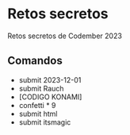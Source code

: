 # Retos secretos
Retos secretos de Codember 2023

## Comandos

- submit 2023-12-01
- submit Rauch
- [CODIGO KONAMI]
- confetti * 9
- submit html
- submit itsmagic